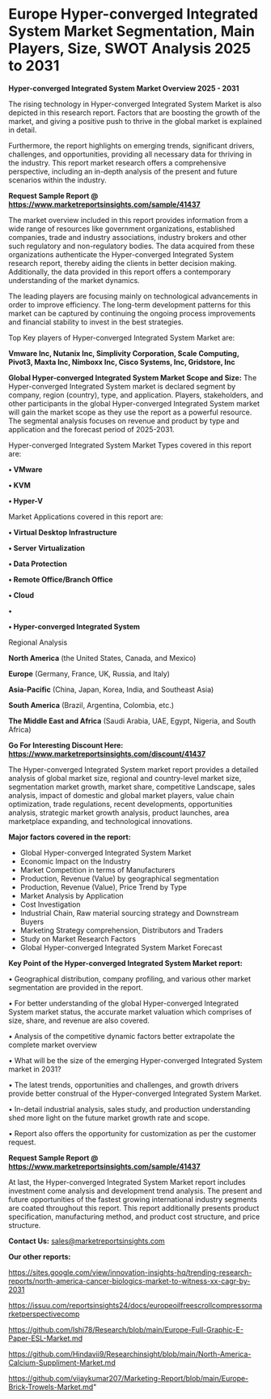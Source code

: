# Europe Hyper-converged Integrated System Market Segmentation, Main Players, Size, SWOT Analysis 2025 to 2031

<Strong> Hyper-converged Integrated System Market Overview 2025 - 2031</strong>

The rising technology in Hyper-converged Integrated System Market is also depicted in this research report. Factors that are boosting the growth of the market, and giving a positive push to thrive in the global market is explained in detail.

Furthermore, the report highlights on emerging trends, significant drivers, challenges, and opportunities, providing all necessary data for thriving in the industry. This report market research offers a comprehensive perspective, including an in-depth analysis of the present and future scenarios within the industry.

<strong>Request Sample Report @ <a href=https://www.marketreportsinsights.com/sample/41437>https://www.marketreportsinsights.com/sample/41437</a></strong>

The market overview included in this report provides information from a wide range of resources like government organizations, established companies, trade and industry associations, industry brokers and other such regulatory and non-regulatory bodies. The data acquired from these organizations authenticate the Hyper-converged Integrated System research report, thereby aiding the clients in better decision making. Additionally, the data provided in this report offers a contemporary understanding of the market dynamics.

The leading players are focusing mainly on technological advancements in order to improve efficiency. The long-term development patterns for this market can be captured by continuing the ongoing process improvements and financial stability to invest in the best strategies.

Top Key players of Hyper-converged Integrated System Market are:

<strong>Vmware Inc, Nutanix Inc, Simplivity Corporation, Scale Computing, Pivot3, Maxta Inc, Nimboxx Inc, Cisco Systems, Inc, Gridstore, Inc</strong>

<strong><b>Global Hyper-converged Integrated System Market Scope and Size:</b></strong>
The Hyper-converged Integrated System market is declared segment by company, region (country), type, and application. Players, stakeholders, and other participants in the global Hyper-converged Integrated System market will gain the market scope as they use the report as a powerful resource. The segmental analysis focuses on revenue and product by type and application and the forecast period of 2025-2031.

Hyper-converged Integrated System Market Types covered in this report are:

<strong>•  VMware

•  KVM

•  Hyper-V</strong>

Market Applications covered in this report are:

<strong>•  Virtual Desktop Infrastructure

•  Server Virtualization

•  Data Protection

•  Remote Office/Branch Office

•  Cloud

•  

•  Hyper-converged Integrated System</strong> 

Regional Analysis

<strong>North America</strong> (the United States, Canada, and Mexico)

<strong>Europe</strong> (Germany, France, UK, Russia, and Italy)

<strong>Asia-Pacific</strong> (China, Japan, Korea, India, and Southeast Asia)

<strong>South America</strong> (Brazil, Argentina, Colombia, etc.)

<strong>The Middle East and Africa</strong> (Saudi Arabia, UAE, Egypt, Nigeria, and South Africa)

<strong>Go For Interesting Discount Here: <a href=https://www.marketreportsinsights.com/discount/41437>https://www.marketreportsinsights.com/discount/41437</a></strong>

The Hyper-converged Integrated System market report provides a detailed analysis of global market size, regional and country-level market size, segmentation market growth, market share, competitive Landscape, sales analysis, impact of domestic and global market players, value chain optimization, trade regulations, recent developments, opportunities analysis, strategic market growth analysis, product launches, area marketplace expanding, and technological innovations.

<strong><b>Major factors covered in the report:</b></strong>
<ul>
  <li>Global Hyper-converged Integrated System Market </li>
  <li>Economic Impact on the Industry</li>
  <li>Market Competition in terms of Manufacturers</li>
  <li>Production, Revenue (Value) by geographical segmentation</li>
  <li>Production, Revenue (Value), Price Trend by Type</li>
  <li>Market Analysis by Application</li>
  <li>Cost Investigation</li>
  <li>Industrial Chain, Raw material sourcing strategy and Downstream Buyers</li>
  <li>Marketing Strategy comprehension, Distributors and Traders</li>
  <li>Study on Market Research Factors</li>
  <li>Global Hyper-converged Integrated System Market Forecast</li>
</ul>

<strong><b>Key Point of the Hyper-converged Integrated System Market report:</b></strong>

• Geographical distribution, company profiling, and various other market segmentation are provided in the report.

• For better understanding of the global Hyper-converged Integrated System market status, the accurate market valuation which comprises of size, share, and revenue are also covered.

• Analysis of the competitive dynamic factors better extrapolate the complete market overview

• What will be the size of the emerging Hyper-converged Integrated System market in 2031?

• The latest trends, opportunities and challenges, and growth drivers provide better construal of the Hyper-converged Integrated System Market.

• In-detail industrial analysis, sales study, and production understanding shed more light on the future market growth rate and scope.

• Report also offers the opportunity for customization as per the customer request.

<strong>Request Sample Report @ <a href=https://www.marketreportsinsights.com/sample/41437>https://www.marketreportsinsights.com/sample/41437</a></strong>

At last, the Hyper-converged Integrated System Market report includes investment come analysis and development trend analysis. The present and future opportunities of the fastest growing international industry segments are coated throughout this report. This report additionally presents product specification, manufacturing method, and product cost structure, and price structure.

<strong>Contact Us:</strong>
sales@marketreportsinsights.com

<strong>Our other reports:</strong>

<a href=https://sites.google.com/view/innovation-insights-hq/trending-research-reports/north-america-cancer-biologics-market-to-witness-xx-cagr-by-2031>https://sites.google.com/view/innovation-insights-hq/trending-research-reports/north-america-cancer-biologics-market-to-witness-xx-cagr-by-2031</a>

<a href=https://issuu.com/reportsinsights24/docs/europeoilfreescrollcompressormarketperspectivecomp>https://issuu.com/reportsinsights24/docs/europeoilfreescrollcompressormarketperspectivecomp</a>

<a href=https://github.com/Ishi78/Research/blob/main/Europe-Full-Graphic-E-Paper-ESL-Market.md>https://github.com/Ishi78/Research/blob/main/Europe-Full-Graphic-E-Paper-ESL-Market.md</a>

<a href=https://github.com/Hindavii9/Researchinsight/blob/main/North-America-Calcium-Suppliment-Market.md>https://github.com/Hindavii9/Researchinsight/blob/main/North-America-Calcium-Suppliment-Market.md</a>

<a href=https://github.com/vijaykumar207/Marketing-Report/blob/main/Europe-Brick-Trowels-Market.md>https://github.com/vijaykumar207/Marketing-Report/blob/main/Europe-Brick-Trowels-Market.md</a>"
